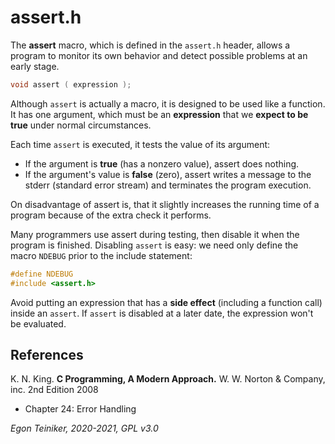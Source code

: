 # assert.h

The **assert** macro, which is defined in the `assert.h` header, allows a program to monitor its own behavior 
and detect possible problems at an early stage.

```C
void assert ( expression );
```

Although `assert` is actually a macro, it is designed to be used like a function.
It has one argument, which must be an **expression** that we **expect to be true** under normal circumstances.

Each time `assert` is executed, it tests the value of its argument: 
* If the argument is **true** (has a nonzero value), assert does nothing. 
* If the argument's value is **false** (zero), assert writes a message to the stderr (standard error stream) and 
terminates the program execution.

On disadvantage of assert is, that it slightly increases the running time of a program because of the extra 
check it performs.

Many programmers use assert during testing, then disable it when the program is finished.
Disabling `assert` is easy: we need only define the macro `NDEBUG` prior to the include statement:
```C
#define NDEBUG
#include <assert.h>
```
Avoid putting an expression that has a **side effect** (including a function call) inside an `assert`.
If `assert` is disabled at a later date, the expression won't be evaluated.

## References
K. N. King. **C Programming, A Modern Approach.** W. W. Norton & Company, inc. 2nd Edition 2008
 * Chapter 24: Error Handling
 
*Egon Teiniker, 2020-2021, GPL v3.0* 
